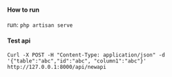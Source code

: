 #### How to run
run: `php artisan serve`
#### Test api

`Curl -X POST -H "Content-Type: application/json"
-d '{"table":"abc","id":"abc", "column1":"abc"}'
http://127.0.0.1:8000/api/newapi`
